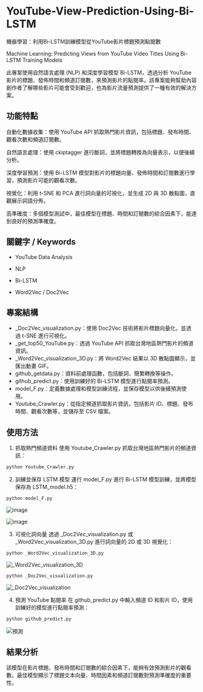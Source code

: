 # YouTube-View-Prediction-Using-Bi-LSTM
機器學習：利用Bi-LSTM訓練模型從YouTube影片標題預測點閱數

Machine Learning: Predicting Views from YouTube Video Titles Using Bi-LSTM Training Models

此專案使用自然語言處理 (NLP) 和深度學習模型 Bi-LSTM，透過分析 YouTube 影片的標題、發佈時間和頻道訂閱數，來預測影片的點閱率。該專案能夠幫助內容創作者了解哪些影片可能會受到歡迎，也為影片流量預測提供了一種有效的解決方案。

## 功能特點
自動化數據收集：使用 YouTube API 抓取熱門影片資訊，包括標題、發布時間、觀看次數和頻道訂閱數。

自然語言處理：使用 ckiptagger 進行斷詞，並將標題轉換為向量表示，以便後續分析。

深度學習預測：使用 Bi-LSTM 模型對影片的標題向量、發佈時間和訂閱數進行學習，預測影片可能的觀看次數。

視覺化：利用 t-SNE 和 PCA 進行詞向量的可視化，並生成 2D 與 3D 散點圖，直觀展示詞語分佈。

高準確度：多個模型測試中，最佳模型在標題、時間和訂閱數的綜合因素下，能達到良好的預測準確度。

## 關鍵字 / Keywords
- YouTube Data Analysis

- NLP

- Bi-LSTM

- Word2Vec / Doc2Vec

## 專案結構
- _Doc2Vec_visualization.py：使用 Doc2Vec 技術將影片標題向量化，並透過 t-SNE 進行可視化。
- _get_top50_YouTube.py：透過 YouTube API 抓取台灣地區熱門影片的頻道資訊。
- _Word2Vec_visualization_3D.py：將 Word2Vec 結果以 3D 散點圖顯示，並匯出動畫 GIF。
- github_getdata.py：資料前處理函數，包括斷詞、簡繁轉換等操作。
- github_predict.py：使用訓練好的 Bi-LSTM 模型進行點閱率預測。
- model_F.py：定義數據處理和模型訓練流程，並保存模型以供後續預測使用。
- Youtube_Crawler.py：從指定頻道抓取影片資訊，包括影片 ID、標題、發布時間、觀看次數等，並儲存至 CSV 檔案。

## 使用方法
1. 抓取熱門頻道資料
使用 Youtube_Crawler.py 抓取台灣地區熱門影片的頻道資訊：

```bash
python Youtube_Crawler.py
```

2. 訓練並保存 LSTM 模型
運行 model_F.py 進行 Bi-LSTM 模型訓練，並將模型保存為 LSTM_model.h5：

```bash
python model_F.py
```
![image](https://github.com/user-attachments/assets/9a76ba0d-6b4c-4040-9a49-f478ce6934f3)

![image](https://github.com/user-attachments/assets/be25a08b-48d6-4ef1-83ca-1ad6567fb052)


3. 可視化詞向量
透過 _Doc2Vec_visualization.py 或 _Word2Vec_visualization_3D.py 進行詞向量的 2D 或 3D 視覺化：

```bash
python _Word2Vec_visualization_3D.py
```
![_Word2Vec_visualization_3D](https://github.com/user-attachments/assets/ec44359f-48dd-45e3-9bca-dfe913b62331)


```bash
python _Doc2Vec_visualization.py
```
![_Doc2Vec_visualization](https://github.com/user-attachments/assets/97c9521b-743b-4759-a347-b0249448085b)


4. 預測 YouTube 點閱率
在 github_predict.py 中輸入頻道 ID 和影片 ID，使用訓練好的模型進行點閱率預測：

```bash
python github_predict.py
```
![預測](https://github.com/user-attachments/assets/7749be08-698e-4416-a3f9-e87a44396f7a)



## 結果分析
該模型在影片標題、發布時間和訂閱數的綜合因素下，能夠有效預測影片的觀看數。最佳模型顯示了標題文本向量、時間因素和頻道訂閱數對預測準確度的重要性。



